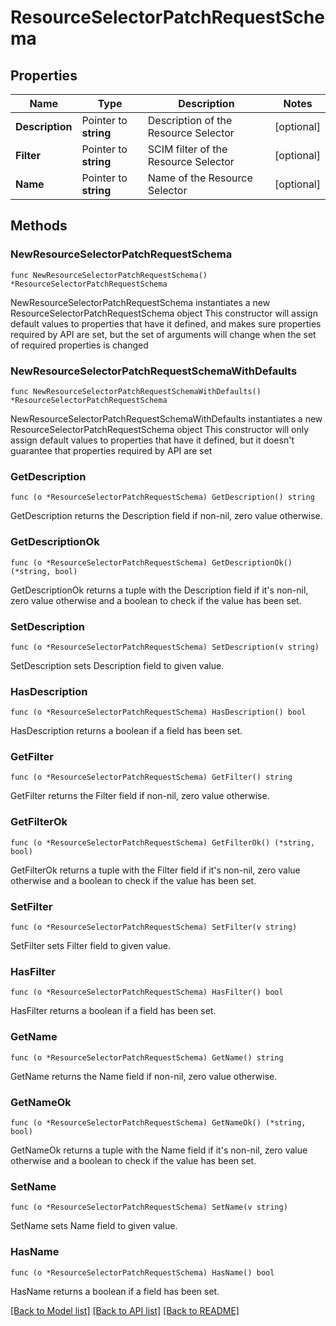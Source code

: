 # ResourceSelectorPatchRequestSchema

## Properties

Name | Type | Description | Notes
------------ | ------------- | ------------- | -------------
**Description** | Pointer to **string** | Description of the Resource Selector | [optional] 
**Filter** | Pointer to **string** | SCIM filter of the Resource Selector | [optional] 
**Name** | Pointer to **string** | Name of the Resource Selector | [optional] 

## Methods

### NewResourceSelectorPatchRequestSchema

`func NewResourceSelectorPatchRequestSchema() *ResourceSelectorPatchRequestSchema`

NewResourceSelectorPatchRequestSchema instantiates a new ResourceSelectorPatchRequestSchema object
This constructor will assign default values to properties that have it defined,
and makes sure properties required by API are set, but the set of arguments
will change when the set of required properties is changed

### NewResourceSelectorPatchRequestSchemaWithDefaults

`func NewResourceSelectorPatchRequestSchemaWithDefaults() *ResourceSelectorPatchRequestSchema`

NewResourceSelectorPatchRequestSchemaWithDefaults instantiates a new ResourceSelectorPatchRequestSchema object
This constructor will only assign default values to properties that have it defined,
but it doesn't guarantee that properties required by API are set

### GetDescription

`func (o *ResourceSelectorPatchRequestSchema) GetDescription() string`

GetDescription returns the Description field if non-nil, zero value otherwise.

### GetDescriptionOk

`func (o *ResourceSelectorPatchRequestSchema) GetDescriptionOk() (*string, bool)`

GetDescriptionOk returns a tuple with the Description field if it's non-nil, zero value otherwise
and a boolean to check if the value has been set.

### SetDescription

`func (o *ResourceSelectorPatchRequestSchema) SetDescription(v string)`

SetDescription sets Description field to given value.

### HasDescription

`func (o *ResourceSelectorPatchRequestSchema) HasDescription() bool`

HasDescription returns a boolean if a field has been set.

### GetFilter

`func (o *ResourceSelectorPatchRequestSchema) GetFilter() string`

GetFilter returns the Filter field if non-nil, zero value otherwise.

### GetFilterOk

`func (o *ResourceSelectorPatchRequestSchema) GetFilterOk() (*string, bool)`

GetFilterOk returns a tuple with the Filter field if it's non-nil, zero value otherwise
and a boolean to check if the value has been set.

### SetFilter

`func (o *ResourceSelectorPatchRequestSchema) SetFilter(v string)`

SetFilter sets Filter field to given value.

### HasFilter

`func (o *ResourceSelectorPatchRequestSchema) HasFilter() bool`

HasFilter returns a boolean if a field has been set.

### GetName

`func (o *ResourceSelectorPatchRequestSchema) GetName() string`

GetName returns the Name field if non-nil, zero value otherwise.

### GetNameOk

`func (o *ResourceSelectorPatchRequestSchema) GetNameOk() (*string, bool)`

GetNameOk returns a tuple with the Name field if it's non-nil, zero value otherwise
and a boolean to check if the value has been set.

### SetName

`func (o *ResourceSelectorPatchRequestSchema) SetName(v string)`

SetName sets Name field to given value.

### HasName

`func (o *ResourceSelectorPatchRequestSchema) HasName() bool`

HasName returns a boolean if a field has been set.


[[Back to Model list]](../README.md#documentation-for-models) [[Back to API list]](../README.md#documentation-for-api-endpoints) [[Back to README]](../README.md)



